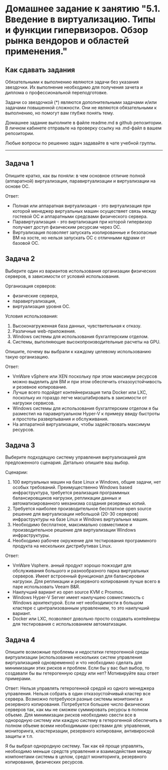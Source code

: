 
# Домашнее задание к занятию "5.1. Введение в виртуализацию. Типы и функции гипервизоров. Обзор рынка вендоров и областей применения."


## Как сдавать задания

Обязательными к выполнению являются задачи без указания звездочки. Их выполнение необходимо для получения зачета и диплома о профессиональной переподготовке.

Задачи со звездочкой (*) являются дополнительными задачами и/или задачами повышенной сложности. Они не являются обязательными к выполнению, но помогут вам глубже понять тему.

Домашнее задание выполните в файле readme.md в github репозитории. В личном кабинете отправьте на проверку ссылку на .md-файл в вашем репозитории.

Любые вопросы по решению задач задавайте в чате учебной группы.

---

## Задача 1

Опишите кратко, как вы поняли: в чем основное отличие полной (аппаратной) виртуализации, паравиртуализации и виртуализации на основе ОС.

Ответ:
- Полная или аппаратная виртуализация - это виртуализация при которой менеджер виртуальных машин осуществяет связь между гостевой ОС и аппаратными средсвами физического сервера.
- Паравиртуализация - это виртализация при которой гипервизор получает доступ физическим ресурсам через ОС.
- Виртуализация  позволяет запускать изолированные и безопасные ВМ на хосте, но нельзя запускать ОС с отличными ядрами от базовой ОС.

## Задача 2

Выберите один из вариантов использования организации физических серверов, в зависимости от условий использования.

Организация серверов:
- физические сервера,
- паравиртуализация,
- виртуализация уровня ОС.

Условия использования:
1. Высоконагруженная база данных, чувствительная к отказу.
2. Различные web-приложения.
3. Windows системы для использования бухгалтерским отделом.
4. Системы, выполняющие высокопроизводительные расчеты на GPU.

Опишите, почему вы выбрали к каждому целевому использованию такую организацию.

Ответ:
- VmWare vSphere или XEN поскольку при этом максимум ресурсов можно выделить для ВМ и при этом обеспечить отказоустойчивость и резевное копирование.
- Лучше всего подойдет контейнеризация типа Docker или LXC, поскольку их гораздо легче масштабировать в заисимости от нагрузки сервисов.
- Windows системы для использования бухгалтерским отделом я бы разместил на паравиртуальном Hyper-V к примеру ввиду быстроты и простоты развертывания и обслуживания.
- На аппаратной виртуализации, чтобы задействовать максимум ресурсов. 

## Задача 3

Выберите подходящую систему управления виртуализацией для предложенного сценария. Детально опишите ваш выбор.

Сценарии:

1. 100 виртуальных машин на базе Linux и Windows, общие задачи, нет особых требований. Преимущественно Windows based инфраструктура, требуется реализация программных балансировщиков нагрузки, репликации данных и автоматизированного механизма создания резервных копий.
2. Требуется наиболее производительное бесплатное open source решение для виртуализации небольшой (20-30 серверов) инфраструктуры на базе Linux и Windows виртуальных машин.
3. Необходимо бесплатное, максимально совместимое и производительное решение для виртуализации Windows инфраструктуры.
4. Необходимо рабочее окружение для тестирования программного продукта на нескольких дистрибутивах Linux.

Ответ:
- VmWare Vsphere. анный продукт хорошо пожходит для обслуживания большого и разнообразного парка виртуальных серверов. Имеет встроенный функционал для балансировки нагрузки. Для репликации и резервного копирования лучше всего в паре использовать Veeam B&R.
- Наилучший вариант из open source KVM с Proxmox.
- Windows Hyper-V Server имеет наилучшею совместимость с Windows архитектурой. Если нет необходимости в большом кластере с централизованным управлением, то это наилучший вариант.
- Docker или LXC, позволяют довольно просто создавать контейнеры для тестирования с использованием автоматизации.

## Задача 4

Опишите возможные проблемы и недостатки гетерогенной среды виртуализации (использования нескольких систем управления виртуализацией одновременно) и что необходимо сделать для минимизации этих рисков и проблем. Если бы у вас был выбор, то создавали бы вы гетерогенную среду или нет? Мотивируйте ваш ответ примерами.

Ответ:
Нельзя управлять гетерогенной средой из одного менеджера управления. Нельзя собрать в один отказоустойчивый кластер все сервера. Возможно потребуюся разные системы монитоинга и резервного копирования. Потребуется большее число физических серверов так, как мы не сможем суммировать ресурсы в полном объеме. Для минимизации рисков необходимо свести все в однородную систему или каждую систему в гетерогенной обеспечить в полном объеме всеми необходимыми срествами для: управления, мониторинга, кластеризации, резервного копировани, антивиросной защиты и т.п.

Я бы выбрал однородную систему. Так как ей проще управлять, необходимо меньше средств управления и взаимодействия между компонетами системы в целом, средст мониторинга, резервного копирования, физических ресурсов.
